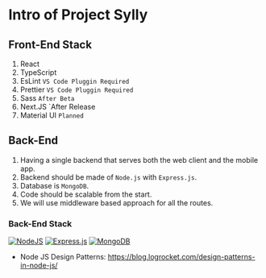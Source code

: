 # Intro of Project Sylly

## Front-End Stack

1. React
2. TypeScript
3. EsLint `VS Code Pluggin Required`
4. Prettier `VS Code Pluggin Required`
5. Sass `After Beta`
6. Next.JS `After Release
7. Material UI `Planned`

## Back-End

1. Having a single backend that serves both the web client and the mobile app.
2. Backend should be made of `Node.js` with `Express.js`.
3. Database is `MongoDB`.
4. Code should be scalable from the start.
5. We will use middleware based approach for all the routes.

### Back-End Stack

[![NodeJS](https://img.shields.io/badge/node.js-6DA55F?style=for-the-badge&logo=node.js&logoColor=white)](https://nodejs.org/en/)
[![Express.js](https://img.shields.io/badge/express.js-%23404d59.svg?style=for-the-badge&logo=express&logoColor=%2361DAFB)](http://expressjs.com/)
[![MongoDB](https://img.shields.io/badge/MongoDB-%234ea94b.svg?style=for-the-badge&logo=mongodb&logoColor=white)](https://www.mongodb.com/)

- Node JS Design Patterns: <https://blog.logrocket.com/design-patterns-in-node-js/>
